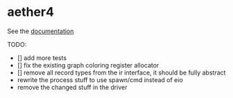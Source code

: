 # aether4

See the [documentation](./docs)

TODO:

- [] add more tests
- [] fix the existing graph coloring register allocator
- [] remove all record types from the ir interface, it should be fully abstract
- rewrite the process stuff to use spawn/cmd instead of eio
- remove the changed stuff in the driver
